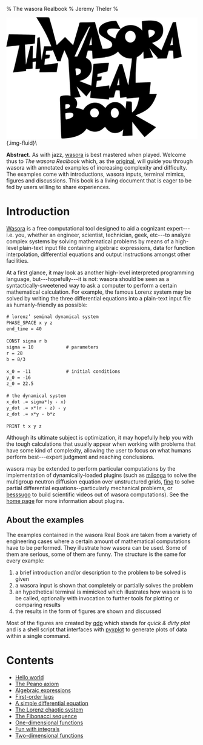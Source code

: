 % The wasora Realbook
% Jeremy Theler
%

![](wasorarealbook.svg){.img-fluid}\ 


__Abstract.__ As with jazz, [wasora](https://www.seamplex.com/wasora) is best mastered when played. Welcome thus to *The wasora Realbook* which, as the [original](http://en.wikipedia.org/wiki/Real_Book), will guide you through wasora with annotated examples of increasing complexity and difficulty. The examples come with introductions, wasora inputs, terminal mimics, figures and discussions. This book is a living document that is eager to be fed by users willing to share experiences.

# Introduction

[Wasora](https://www.seamplex.com/wasora) is a free computational tool designed to aid a cognizant expert---i.e. you, whether an engineer, scientist, technician, geek, etc---to analyze complex systems by solving mathematical problems by means of a high-level plain-text input file containing algebraic expressions, data for function interpolation, differential equations and output instructions amongst other facilities.

At a first glance, it may look as another high-level interpreted programming language, but---hopefully---it is not: wasora should be seen as a syntactically-sweetened way to ask a computer to perform a certain mathematical calculation. For example, the famous Lorenz system may be solved by writing the three differential equations into a plain-text input file as humanly-friendly as possible:

```wasora
# lorenz’ seminal dynamical system
PHASE_SPACE x y z
end_time = 40

CONST sigma r b
sigma = 10            # parameters
r = 28
b = 8/3

x_0 = -11             # initial conditions
y_0 = -16
z_0 = 22.5

# the dynamical system
x_dot .= sigma*(y - x)
y_dot .= x*(r - z) - y
z_dot .= x*y - b*z

PRINT t x y z
```

Although its ultimate subject is optimization, it may hopefully help you with the tough calculations that usually appear when working with problems that have some kind of complexity, allowing the user to focus on what humans perform best---expert judgment and reaching conclusions.

wasora may be extended to perform particular computations by the implementation of dynamically-loaded plugins (such as [milonga](https://www.seamplex.com/milonga) to solve the multigroup neutron diffusion equation over unstructured grids, [fino](https://www.seamplex.com/fino) to solve partial differential equations--particularly mechanical problems, or [besssugo](https://www.seamplex.com/besssugo) to build scientific videos out of wasora computations). See the [home page](https://www.seamplex.com/wasora) for more information about plugins.



## About the examples

The examples contained in the wasora Real Book are taken from a variety of engineering cases where a certain amount of mathematical computations have to be performed. They illustrate how wasora can be used. Some of them are serious, some of them are funny. The structure is the same for every example:

 1. a brief introduction and/or description to the problem to be solved is given 
 2. a wasora input is shown that completely or partially solves the problem
 3. an hypothetical terminal is mimicked which illustrates how wasora is to be called, optionally with invocation to further tools for plotting or comparing results 
 4. the results in the form of figures are shown and discussed

Most of the figures are created by [qdp](https://github.com/seamplex/qdp) which stands for *quick & dirty plot* and is a shell script that interfaces with [pyxplot](http://pyxplot.org.uk/) to generate plots of data within a single command.


# Contents


 * [Hello world](000-hello)
 * [The Peano axiom](001-peano)
 * [Algebraic expressions](002-expressions)
 * [First-order lags](003-lag)
 * [A simple differential equation](004-exp)
 * [The Lorenz chaotic system](005-lorenz)
 * [The Fibonacci sequence](006-fibonacci)
 * [One-dimensional functions](007-functions)
 * [Fun with integrals](008-integrals)
 * [Two-dimensional functions](010-2dfunctions)


